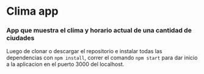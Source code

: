 # Clima app

### App que muestra el clima y horario actual de una cantidad de ciudades

Luego de clonar o descargar el repositorio e instalar todas las dependencias con `npm install`, correr el comando `npm start` para dar inicio a la aplicacion en el puerto 3000 del localhost.